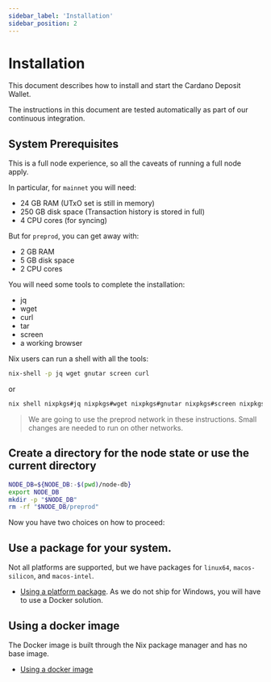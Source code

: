 ```yaml
---
sidebar_label: 'Installation'
sidebar_position: 2
---
```


# Installation

This document describes how to install and start the Cardano Deposit
Wallet.

The instructions in this document are tested automatically as part of
our continuous integration.

## System Prerequisites

This is a full node experience, so all the caveats of running a full node apply.

In particular, for `mainnet` you will need:

- 24 GB RAM (UTxO set is still in memory)
- 250 GB disk space (Transaction history is stored in full)
- 4 CPU cores (for syncing)

But for `preprod`, you can get away with:

- 2 GB RAM
- 5 GB disk space
- 2 CPU cores

You will need some tools to complete the installation:

- jq
- wget
- curl
- tar
- screen
- a working browser

Nix users can run a shell with all the tools:

```bash
nix-shell -p jq wget gnutar screen curl
```
or

```bash
nix shell nixpkgs#jq nixpkgs#wget nixpkgs#gnutar nixpkgs#screen nixpkgs#curl
```

> We are going to use the preprod network in these instructions.
> Small changes are needed to run on other networks.

## Create a directory for the node state or use the current directory

```bash node-db directory
NODE_DB=${NODE_DB:-$(pwd)/node-db}
export NODE_DB
mkdir -p "$NODE_DB"
rm -rf "$NODE_DB/preprod"
```

Now you have two choices on how to proceed:

## Use a package for your system.
Not all platforms are supported, but we have packages for `linux64`,
`macos-silicon`, and `macos-intel`.

- [Using a platform package](./package.md). As we do not
    ship for Windows, you will have to use a Docker solution.

## Using a docker image

The Docker image is built through the Nix package manager and has no
base image.

- [Using a docker image](./docker.md)
